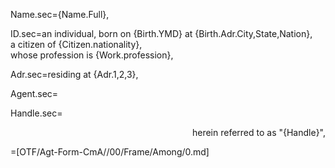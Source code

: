 Name.sec={Name.Full},

ID.sec=an individual, born on {Birth.YMD} at {Birth.Adr.City,State,Nation},<br>a citizen of {Citizen.nationality},<br>whose profession is {Work.profession},

Adr.sec=residing at {Adr.1,2,3},

Agent.sec=</i>

Handle.sec=<div align="right">herein referred to as "{Handle}",</div>

=[OTF/Agt-Form-CmA//00/Frame/Among/0.md]
